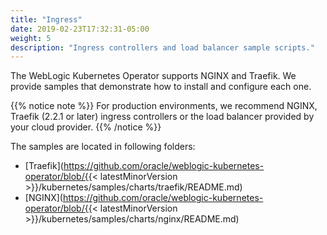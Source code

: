 ```yaml
---
title: "Ingress"
date: 2019-02-23T17:32:31-05:00
weight: 5
description: "Ingress controllers and load balancer sample scripts."
---
```


The WebLogic Kubernetes Operator supports NGINX and Traefik. We provide samples that demonstrate how to install and configure each one.

{{% notice note %}}
For production environments, we recommend NGINX, Traefik (2.2.1 or later) ingress controllers or the load balancer provided by your cloud provider.
{{% /notice %}}


The samples are located in following folders:

* [Traefik](https://github.com/oracle/weblogic-kubernetes-operator/blob/{{< latestMinorVersion >}}/kubernetes/samples/charts/traefik/README.md)
* [NGINX](https://github.com/oracle/weblogic-kubernetes-operator/blob/{{< latestMinorVersion >}}/kubernetes/samples/charts/nginx/README.md)
